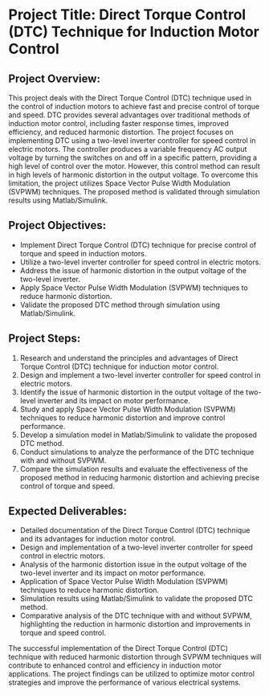 # Project Title: Direct Torque Control (DTC) Technique for Induction Motor Control

## Project Overview:
This project deals with the Direct Torque Control (DTC) technique used in the control of induction motors to achieve fast and precise control of torque and speed. DTC provides several advantages over traditional methods of induction motor control, including faster response times, improved efficiency, and reduced harmonic distortion. The project focuses on implementing DTC using a two-level inverter controller for speed control in electric motors. The controller produces a variable frequency AC output voltage by turning the switches on and off in a specific pattern, providing a high level of control over the motor. However, this control method can result in high levels of harmonic distortion in the output voltage. To overcome this limitation, the project utilizes Space Vector Pulse Width Modulation (SVPWM) techniques. The proposed method is validated through simulation results using Matlab/Simulink.

## Project Objectives:
- Implement Direct Torque Control (DTC) technique for precise control of torque and speed in induction motors.
- Utilize a two-level inverter controller for speed control in electric motors.
- Address the issue of harmonic distortion in the output voltage of the two-level inverter.
- Apply Space Vector Pulse Width Modulation (SVPWM) techniques to reduce harmonic distortion.
- Validate the proposed DTC method through simulation using Matlab/Simulink.

## Project Steps:
1. Research and understand the principles and advantages of Direct Torque Control (DTC) technique for induction motor control.
2. Design and implement a two-level inverter controller for speed control in electric motors.
3. Identify the issue of harmonic distortion in the output voltage of the two-level inverter and its impact on motor performance.
4. Study and apply Space Vector Pulse Width Modulation (SVPWM) techniques to reduce harmonic distortion and improve control performance.
5. Develop a simulation model in Matlab/Simulink to validate the proposed DTC method.
6. Conduct simulations to analyze the performance of the DTC technique with and without SVPWM.
7. Compare the simulation results and evaluate the effectiveness of the proposed method in reducing harmonic distortion and achieving precise control of torque and speed.

## Expected Deliverables:
- Detailed documentation of the Direct Torque Control (DTC) technique and its advantages for induction motor control.
- Design and implementation of a two-level inverter controller for speed control in electric motors.
- Analysis of the harmonic distortion issue in the output voltage of the two-level inverter and its impact on motor performance.
- Application of Space Vector Pulse Width Modulation (SVPWM) techniques to reduce harmonic distortion.
- Simulation results using Matlab/Simulink to validate the proposed DTC method.
- Comparative analysis of the DTC technique with and without SVPWM, highlighting the reduction in harmonic distortion and improvements in torque and speed control.

The successful implementation of the Direct Torque Control (DTC) technique with reduced harmonic distortion through SVPWM techniques will contribute to enhanced control and efficiency in induction motor applications. The project findings can be utilized to optimize motor control strategies and improve the performance of various electrical systems.

